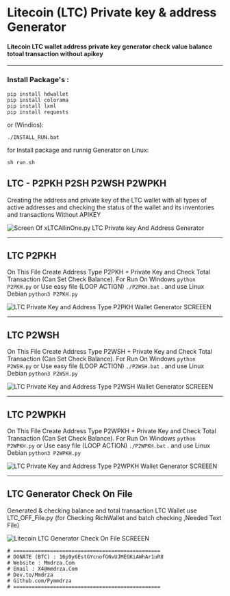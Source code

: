 # Litecoin (LTC) Private key & address Generator 
#### Litecoin LTC wallet address private key generator check value balance totoal transaction without apikey
----

### Install Package's :
```
pip install hdwallet
pip install colorama
pip install lxml
pip install requests
```
or (Windios):

```
./INSTALL_RUN.bat
```
for Install package and runnig Generator on Linux:
```
sh run.sh
```

## LTC - P2PKH P2SH P2WSH P2WPKH
Creating the address and private key of the LTC wallet with all types of active addresses and checking the status of the wallet and its inventories and transactions Without APIKEY

![Screen Of xLTCAllinOne.py LTC Private key And Address Generator](https://raw.githubusercontent.com/Pymmdrza/LTC_Generator/main/xLTC.jpg 'Screen Of xLTCAllinOne.py LTC Private key And Address Generator')

----
## LTC P2PKH 

On This File Create Address Type P2PKH + Private Key and Check Total Transaction (Can Set Check Balance). For Run On Windows `python P2PKH.py` or Use easy file (LOOP ACTION) `./P2PKH.bat` . and use Linux Debian `python3 P2PKH.py`

![LTC Private Key and Address Type P2PKH Wallet Generator SCREEEN](https://raw.githubusercontent.com/Pymmdrza/LTC_Generator/main/ltc2pkh.jpg 'LTC Private Key and Address Type P2PKH Wallet Generator SCREEEN')


----
## LTC P2WSH 

On This File Create Address Type P2WSH + Private Key and Check Total Transaction (Can Set Check Balance). For Run On Windows `python P2WSH.py` or Use easy file (LOOP ACTION) `./P2WSH.bat` . and use Linux Debian `python3 P2WSH.py`

![LTC Private Key and Address Type P2WSH Wallet Generator SCREEEN](https://raw.githubusercontent.com/Pymmdrza/LTC_Generator/main/ltc2wsh.jpg 'LTC Private Key and Address Type P2WSH Wallet Generator SCREEEN')

----
## LTC P2WPKH 

On This File Create Address Type P2WPKH + Private Key and Check Total Transaction (Can Set Check Balance). For Run On Windows `python P2WPKH.py` or Use easy file (LOOP ACTION) `./P2WPKH.bat` . and use Linux Debian `python3 P2WPKH.py`

![LTC Private Key and Address Type P2WPKH Wallet Generator SCREEEN](https://raw.githubusercontent.com/Pymmdrza/LTC_Generator/main/ltc2wpkh.jpg 'LTC Private Key and Address Type P2WPKH Wallet Generator SCREEEN')

----
## LTC Generator Check On File 

Generated & checking balance and total transaction LTC Wallet use LTC_OFF_File.py (for Checking RichWallet and batch checking ,Needed Text File)

![Litecoin LTC Generator Check On File  SCREEEN](https://raw.githubusercontent.com/Pymmdrza/LTC_Generator/main/RichLTC.jpg 'Litecoin LTC Generator Check On File  SCREEEN')


```
# ================================================
# DONATE (BTC) : 16p9y6EstGYcnofGNvUJMEGKiAWhAr1uR8
# Website : Mmdrza.Com
# Email : X4@mmdrza.Com
# Dev.to/Mmdrza
# Github.com/Pymmdrza
# ================================================
```
